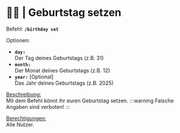 # 🎂📅 | Geburtstag setzen

Befehl: **`/birthday set`**

Optionen:
- **`day:`**  
 Der Tag deines Geburtstags (z.B. 31)
- **`month:`**  
 Der Monat deines Geburtstags (z.B. 12)
- **`year:`** [Optional]  
 Das Jahr deines Geburtstags (z.B. 2025)

<u>Beschreibung:</u>  
Mit dem Befehl könnt ihr euren Geburtstag setzen.
:::warning Falsche Angaben sind verboten!
:::

<u>Berechtigungen:</u>  
Alle Nutzer.